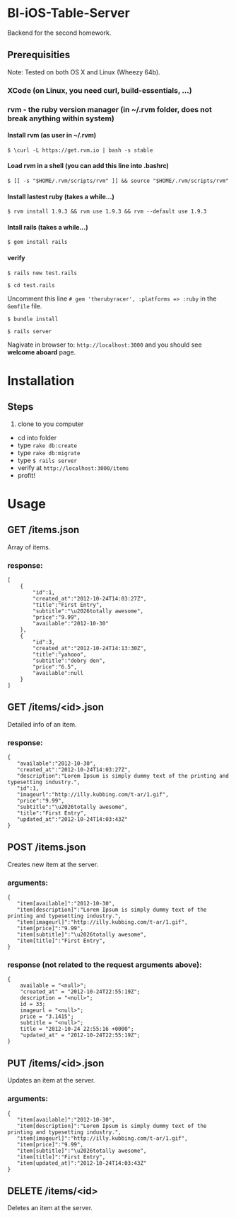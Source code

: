 # BI-iOS-Table-Server

Backend for the second homework.

## Prerequisities

Note: Tested on both OS X and Linux (Wheezy 64b).

### XCode (on Linux, you need curl, build-essentials, …)

### rvm - the ruby version manager (in ~/.rvm folder, does not break anything within system)

#### Install rvm (as user in ~/.rvm)

`$ \curl -L https://get.rvm.io | bash -s stable`

#### Load rvm in a shell (you can add this line into .bashrc)

`$ [[ -s "$HOME/.rvm/scripts/rvm" ]] && source "$HOME/.rvm/scripts/rvm"`

#### Install lastest ruby (takes a while…)

`$ rvm install 1.9.3 && rvm use 1.9.3 && rvm --default use 1.9.3`

#### Intall rails (takes a while...)

`$ gem install rails`

#### verify

`$ rails new test.rails`

`$ cd test.rails`

Uncomment this line `# gem 'therubyracer', :platforms => :ruby` in the `Gemfile` file.

`$ bundle install`

`$ rails server`

Nagivate in browser to: `http://localhost:3000` and you should see **welcome aboard** page.

# Installation

## Steps

1. clone to you computer
- cd into folder
- type `rake db:create`
- type `rake db:migrate`
- type `$ rails server`
- verify at `http://localhost:3000/items`
- profit!

# Usage

## GET /items.json

Array of items.

### response:

	[
   		{
      		"id":1,
      		"created_at":"2012-10-24T14:03:27Z",
      		"title":"First Entry",
      		"subtitle":"\u2026totally awesome",
      		"price":"9.99",
      		"available":"2012-10-30"
   		},
   		{
      		"id":3,
      		"created_at":"2012-10-24T14:13:30Z",
      		"title":"yahooo",
      		"subtitle":"dobry den",
      		"price":"6.5",
      		"available":null
   		}
   	]
	
## GET /items/\<id\>.json

Detailed info of an item.

### response:

	{
	   "available":"2012-10-30",
	   "created_at":"2012-10-24T14:03:27Z",
	   "description":"Lorem Ipsum is simply dummy text of the printing and typesetting industry.",
	   "id":1,
	   "imageurl":"http://illy.kubbing.com/t-ar/1.gif",
	   "price":"9.99",
	   "subtitle":"\u2026totally awesome",
	   "title":"First Entry",
	   "updated_at":"2012-10-24T14:03:43Z"
	}
	
## POST /items.json

Creates new item at the server.

### arguments:

	{
	   "item[available]":"2012-10-30",
	   "item[description]":"Lorem Ipsum is simply dummy text of the printing and typesetting industry.",
	   "item[imageurl]":"http://illy.kubbing.com/t-ar/1.gif",
	   "item[price]":"9.99",
	   "item[subtitle]":"\u2026totally awesome",
	   "item[title]":"First Entry",
	}
	
### response (not related to the request arguments above):

	{
	    available = "<null>";
	    "created_at" = "2012-10-24T22:55:19Z";
	    description = "<null>";
	    id = 33;
	    imageurl = "<null>";
	    price = "3.1415";
	    subtitle = "<null>";
	    title = "2012-10-24 22:55:16 +0000";
	    "updated_at" = "2012-10-24T22:55:19Z";
	}

	
## PUT /items/\<id\>.json

Updates an item at the server.

### arguments:

	{
	   "item[available]":"2012-10-30",
	   "item[description]":"Lorem Ipsum is simply dummy text of the printing and typesetting industry.",
	   "item[imageurl]":"http://illy.kubbing.com/t-ar/1.gif",
	   "item[price]":"9.99",
	   "item[subtitle]":"\u2026totally awesome",
	   "item[title]":"First Entry",
	   "item[updated_at]":"2012-10-24T14:03:43Z"
	}
	
## DELETE /items/\<id\>

Deletes an item at the server.